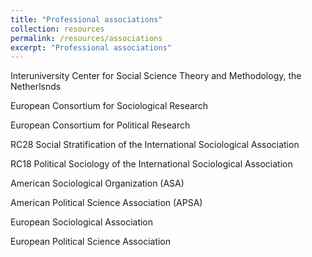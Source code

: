 ```yaml
---
title: "Professional associations"
collection: resources 
permalink: /resources/associations
excerpt: "Professional associations"
---
```




Interuniversity Center for Social Science Theory and Methodology, the Netherlsnds 

European Consortium for Sociological Research

European Consortium for Political Research

RC28 Social Stratification of the International Sociological Association

RC18 Political Sociology of the International Sociological Association

American Sociological Organization (ASA)

American Political Science Association (APSA)

European Sociological Association

European Political Science Association
